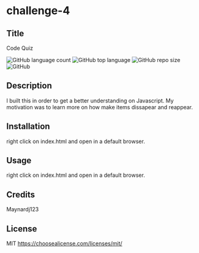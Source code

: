 # challenge-4


  ## Title
  Code Quiz

![GitHub language count](https://img.shields.io/github/languages/count/Maynardj123/challenge-4?style=flat-square)
![GitHub top language](https://img.shields.io/github/languages/top/Maynardj123/challenge-4?color=green&style=flat-square)
![GitHub repo size](https://img.shields.io/github/repo-size/Maynardj123/challenge-4?color=yellow&style=flat-square)
![GitHub](https://img.shields.io/github/license/Maynardj123/challenge-4?color=orange&style=flat-square)

  ## Description
  I built this in order to get a better understanding on Javascript. My motivation was to learn more on how make items dissapear and reappear.



  ## Installation
  right click on index.html and open in a default browser.

  ## Usage
  right click on index.html and open in a default browser.



  ## Credits
  Maynardj123


  ## License
  MIT
  https://choosealicense.com/licenses/mit/
